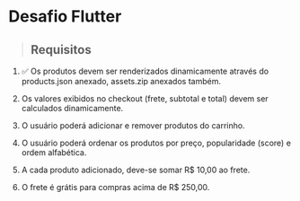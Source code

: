 # Desafio Flutter

> ## Requisitos

1. ✅ Os produtos devem ser renderizados dinamicamente através do products.json anexado, assets.zip anexados
também.

2. Os valores exibidos no checkout (frete, subtotal e total) devem ser calculados dinamicamente.

3. O usuário poderá adicionar e remover produtos do carrinho.

4. O usuário poderá ordenar os produtos por preço, popularidade (score) e ordem alfabética.

5. A cada produto adicionado, deve-se somar R$ 10,00 ao frete.

6. O frete é grátis para compras acima de R$ 250,00.